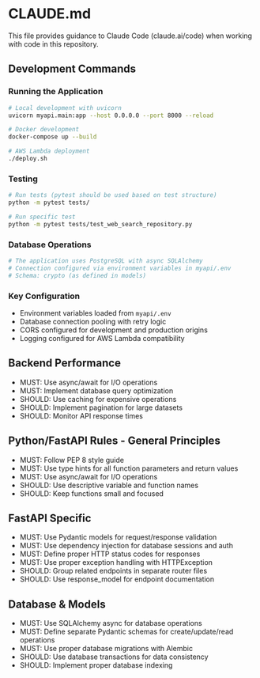 # CLAUDE.md

This file provides guidance to Claude Code (claude.ai/code) when working with code in this repository.

## Development Commands

### Running the Application
```bash
# Local development with uvicorn
uvicorn myapi.main:app --host 0.0.0.0 --port 8000 --reload

# Docker development
docker-compose up --build

# AWS Lambda deployment
./deploy.sh
```

### Testing
```bash
# Run tests (pytest should be used based on test structure)
python -m pytest tests/

# Run specific test
python -m pytest tests/test_web_search_repository.py
```

### Database Operations
```bash
# The application uses PostgreSQL with async SQLAlchemy
# Connection configured via environment variables in myapi/.env
# Schema: crypto (as defined in models)
```

### Key Configuration
- Environment variables loaded from `myapi/.env`
- Database connection pooling with retry logic
- CORS configured for development and production origins
- Logging configured for AWS Lambda compatibility

## Backend Performance

- MUST: Use async/await for I/O operations
- MUST: Implement database query optimization
- SHOULD: Use caching for expensive operations
- SHOULD: Implement pagination for large datasets
- SHOULD: Monitor API response times

## Python/FastAPI Rules - General Principles

- MUST: Follow PEP 8 style guide
- MUST: Use type hints for all function parameters and return values
- MUST: Use async/await for I/O operations
- SHOULD: Use descriptive variable and function names
- SHOULD: Keep functions small and focused

## FastAPI Specific

- MUST: Use Pydantic models for request/response validation
- MUST: Use dependency injection for database sessions and auth
- MUST: Define proper HTTP status codes for responses
- MUST: Use proper exception handling with HTTPException
- SHOULD: Group related endpoints in separate router files
- SHOULD: Use response_model for endpoint documentation

## Database & Models

- MUST: Use SQLAlchemy async for database operations
- MUST: Define separate Pydantic schemas for create/update/read operations
- MUST: Use proper database migrations with Alembic
- SHOULD: Use database transactions for data consistency
- SHOULD: Implement proper database indexing